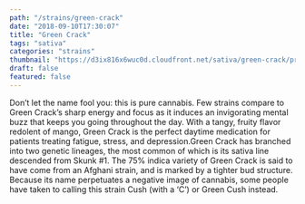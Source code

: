 ```yaml
---
path: "/strains/green-crack"
date: "2018-09-10T17:30:07"
title: "Green Crack"
tags: "sativa"
categories: "strains"
thumbnail: "https://d3ix816x6wuc0d.cloudfront.net/sativa/green-crack/primary?width=480"
draft: false
featured: false
---
```

Don’t let the name fool you: this is pure cannabis. Few strains compare to Green Crack’s sharp energy and focus as it induces an invigorating mental buzz that keeps you going throughout the day. With a tangy, fruity flavor redolent of mango, Green Crack is the perfect daytime medication for patients treating fatigue, stress, and depression.Green Crack has branched into two genetic lineages, the most common of which is its sativa line descended from Skunk #1. The 75% indica variety of Green Crack is said to have come from an Afghani strain, and is marked by a tighter bud structure. Because its name perpetuates a negative image of cannabis, some people have taken to calling this strain Cush (with a ‘C’) or Green Cush instead.